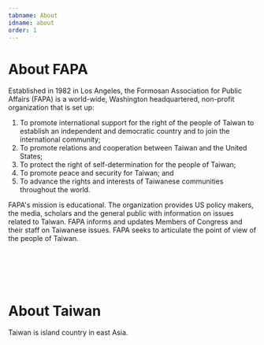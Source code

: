```yaml
---
tabname: About
idname: about
order: 1
---
```


About FAPA
==========

Established in 1982 in Los Angeles, the Formosan Association for Public Affairs (FAPA) is a world-wide, Washington headquartered, non-profit organization that is set up:

1. To promote international support for the right of the people of Taiwan to establish an independent and democratic country and to join the international community;
2. To promote relations and cooperation between Taiwan and the United States;
3. To protect the right of self-determination for the people of Taiwan;
4. To promote peace and security for Taiwan; and
5. To advance the rights and interests of Taiwanese communities throughout the world.

FAPA's mission is educational. The organization provides US policy makers, the media, scholars and the general public with information on issues related to Taiwan. FAPA informs and updates Members of Congress and their staff on Taiwanese issues. FAPA seeks to articulate the point of view of the people of Taiwan.


<br><br><br><br>

About Taiwan
============

Taiwan is island country in east Asia.
